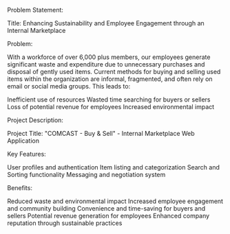 Problem Statement:


Title: Enhancing Sustainability and Employee Engagement through an Internal Marketplace



Problem:

With a workforce of over 6,000 plus members, our employees generate significant waste and expenditure due to unnecessary purchases and disposal of gently used items. Current methods for buying and selling used items within the organization are informal, fragmented, and often rely on email or social media groups. This leads to:

Inefficient use of resources
Wasted time searching for buyers or sellers
Loss of potential revenue for employees
Increased environmental impact

Project Description:

Project Title: "COMCAST - Buy & Sell" - Internal Marketplace Web Application


Key Features:

User profiles and authentication
Item listing and categorization
Search and Sorting functionality
Messaging and negotiation system

Benefits:

Reduced waste and environmental impact
Increased employee engagement and community building
Convenience and time-saving for buyers and sellers
Potential revenue generation for employees
Enhanced company reputation through sustainable practices
